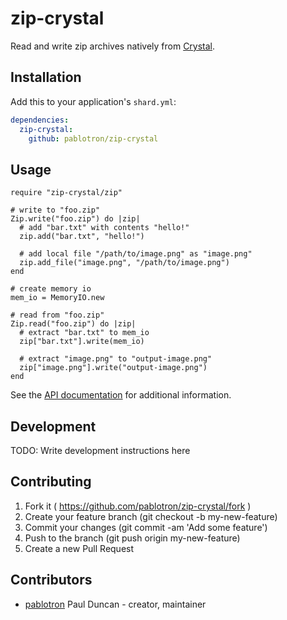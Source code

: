 # zip-crystal

Read and write zip archives natively from
[Crystal](http://crystal-lang.org/).

## Installation


Add this to your application's `shard.yml`:

```yaml
dependencies:
  zip-crystal:
    github: pablotron/zip-crystal
```


## Usage


```crystal
require "zip-crystal/zip"

# write to "foo.zip"
Zip.write("foo.zip") do |zip|
  # add "bar.txt" with contents "hello!"
  zip.add("bar.txt", "hello!")

  # add local file "/path/to/image.png" as "image.png"
  zip.add_file("image.png", "/path/to/image.png")
end

# create memory io
mem_io = MemoryIO.new

# read from "foo.zip"
Zip.read("foo.zip") do |zip|
  # extract "bar.txt" to mem_io
  zip["bar.txt"].write(mem_io)

  # extract "image.png" to "output-image.png"
  zip["image.png"].write("output-image.png")
end
```

See the [API documentation](https://pablotron.github.com/zip-crystal/)
for additional information.

## Development

TODO: Write development instructions here

## Contributing

1. Fork it ( https://github.com/pablotron/zip-crystal/fork )
2. Create your feature branch (git checkout -b my-new-feature)
3. Commit your changes (git commit -am 'Add some feature')
4. Push to the branch (git push origin my-new-feature)
5. Create a new Pull Request

## Contributors

- [pablotron](https://github.com/pablotron) Paul Duncan - creator, maintainer
